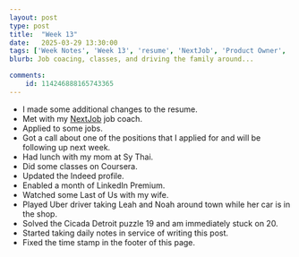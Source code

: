 ```yaml
---
layout: post
type: post
title:  "Week 13"
date:   2025-03-29 13:30:00
tags: ['Week Notes', 'Week 13', 'resume', 'NextJob', 'Product Owner', 'Job Search', 'coach']
blurb: Job coacing, classes, and driving the family around...

comments:
    id: 114246888165743365
---
```


<!--more-->
* I made some additional changes to the resume.
* Met with my [NextJob] job coach.
* Applied to some jobs.
* Got a call about one of the positions that I applied for and will be following up next week.
* Had lunch with my mom at Sy Thai.
* Did some classes on Coursera.
* Updated the Indeed profile.
* Enabled a month of LinkedIn Premium.
* Watched some Last of Us with my wife.
* Played Uber driver taking Leah and Noah around town while her car is in the shop.
* Solved the Cicada Detroit puzzle 19 and am immediately stuck on 20.
* Started taking daily notes in service of writing this post.
* Fixed the time stamp in the footer of this page.


[12 Week Year]: https://12weekyear.com/
[NextJob]: https://www.nextjobtraining.com/